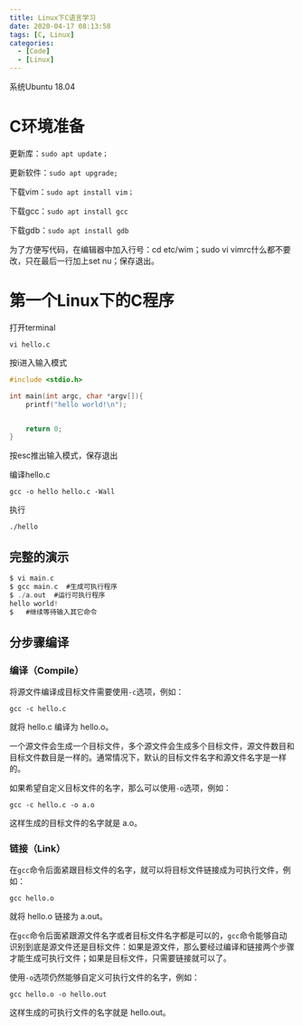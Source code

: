 ```yaml
---
title: Linux下C语言学习
date: 2020-04-17 08:13:58
tags: [C, Linux]
categories: 
  - [Code]
  - [Linux]
---
```


系统Ubuntu  18.04

<!--more-->

# C环境准备

更新库：`sudo apt update；`

更新软件：`sudo apt upgrade;`

下载vim：`sudo apt install vim；`

下载gcc：`sudo apt install gcc`

下载gdb：`sudo apt install gdb`

为了方便写代码，在编辑器中加入行号：cd etc/wim；sudo vi vimrc什么都不要改，只在最后一行加上set nu；保存退出。

# 第一个Linux下的C程序

打开terminal

`vi hello.c`

按i进入输入模式

```c
#include <stdio.h>

int main(int argc, char *argv[]){
    printf("hello world!\n");


    return 0;
}
```

按esc推出输入模式，保存退出

编译hello.c

`gcc -o hello hello.c -Wall`

执行

`./hello`

## 完整的演示

```c
$ vi main.c
$ gcc main.c  #生成可执行程序
$ ./a.out  #运行可执行程序
hello world!
$   #继续等待输入其它命令
```

## 分步骤编译

### 编译（Compile）

将源文件编译成目标文件需要使用`-c`选项，例如：

`gcc -c hello.c`

就将 hello.c 编译为 hello.o。

一个源文件会生成一个目标文件，多个源文件会生成多个目标文件，源文件数目和目标文件数目是一样的。通常情况下，默认的目标文件名字和源文件名字是一样的。

 如果希望自定义目标文件的名字，那么可以使用`-o`选项，例如：

`gcc -c hello.c -o a.o`

这样生成的目标文件的名字就是 a.o。

### 链接（Link）

在`gcc`命令后面紧跟目标文件的名字，就可以将目标文件链接成为可执行文件，例如：

`gcc hello.o`

就将 hello.o 链接为 a.out。

在`gcc`命令后面紧跟源文件名字或者目标文件名字都是可以的，`gcc`命令能够自动识别到底是源文件还是目标文件：如果是源文件，那么要经过编译和链接两个步骤才能生成可执行文件；如果是目标文件，只需要链接就可以了。

 使用`-o`选项仍然能够自定义可执行文件的名字，例如：

`gcc hello.o -o hello.out`

这样生成的可执行文件的名字就是 hello.out。